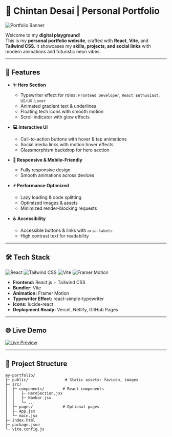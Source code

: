 # 🌌 Chintan Desai | Personal Portfolio

![Portfolio Banner](/banner.png)

Welcome to my **digital playground**!  
This is my **personal portfolio website**, crafted with **React**, **Vite**, and **Tailwind CSS**. It showcases my **skills, projects, and social links** with modern animations and futuristic neon vibes.  

---

## 🚀 Features

- **✨ Hero Section**
  - Typewriter effect for roles: `Frontend Developer`, `React Enthusiast`, `UI/UX Lover`
  - Animated gradient text & underlines
  - Floating tech icons with smooth motion
  - Scroll indicator with glow effects

- **💻 Interactive UI**
  - Call-to-action buttons with hover & tap animations
  - Social media links with motion hover effects
  - Glassmorphism backdrop for hero section

- **📱 Responsive & Mobile-Friendly**
  - Fully responsive design
  - Smooth animations across devices

- **⚡ Performance Optimized**
  - Lazy loading & code splitting
  - Optimized images & assets
  - Minimized render-blocking requests

- **♿ Accessibility**
  - Accessible buttons & links with `aria-labels`
  - High contrast text for readability

---

## 🛠 Tech Stack

![React](https://img.shields.io/badge/React-61DAFB?style=for-the-badge&logo=react&logoColor=white)
![Tailwind CSS](https://img.shields.io/badge/Tailwind_CSS-06B6D4?style=for-the-badge&logo=tailwind-css&logoColor=white)
![Vite](https://img.shields.io/badge/Vite-646CFF?style=for-the-badge&logo=vite&logoColor=white)
![Framer Motion](https://img.shields.io/badge/Framer_Motion-0055FF?style=for-the-badge&logo=framer&logoColor=white)

- **Frontend:** React.js + Tailwind CSS  
- **Bundler:** Vite  
- **Animation:** Framer Motion  
- **Typewriter Effect:** react-simple-typewriter  
- **Icons:** lucide-react  
- **Deployment Ready:** Vercel, Netlify, GitHub Pages  

---
  ## 🌐 Live Demo

  [![Live Preview](https://img.shields.io/badge/Live-Demo-10B981?style=for-the-badge)](https://my-portfolio-lyart-delta-8w3yyc3k0p.vercel.app)


---

## 📂 Project Structure

```text
my-portfolio/
├─ public/                # Static assets: favicon, images
├─ src/
│  ├─ components/        # React components
│  │   ├─ HeroSection.jsx
│  │   ├─ Navbar.jsx
│  │   └─ ...
│  ├─ pages/             # Optional pages
│  ├─ App.jsx
│  └─ main.jsx
├─ index.html
├─ package.json
└─ vite.config.js
